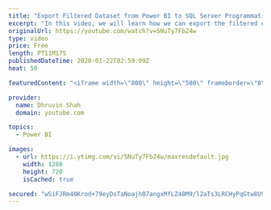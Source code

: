 ```yaml
---
title: "Export Filtered Dataset from Power BI to SQL Server Programmatically using API and Power BI Embedded"
excerpt: "In this video, we will learn how we can export the filtered data from Power BI report and insert the data back to the SQL Server.  Power BI Service don’t provide such customization. However, we can manage this thing with the help of the Power BI Embedded concept. First we need to embed the Power BI report."
originalUrl: https://youtube.com/watch?v=5NuTy7FbZ4w
type: video
price: Free
length: PT11M17S
publishedDateTime: 2020-01-22T02:59:09Z
heat: 50

featuredContent: "<iframe width=\"800\" height=\"500\" frameborder=\"0\" src=\"https://www.youtube.com/embed/5NuTy7FbZ4w\" allow=\"accelerometer; autoplay; encrypted-media; gyroscope; picture-in-picture\" allowfullscreen></iframe>"

provider:
  name: Dhruvin Shah
  domain: youtube.com

topics:
  - Power BI

images:
  - url: https://i.ytimg.com/vi/5NuTy7FbZ4w/maxresdefault.jpg
    width: 1280
    height: 720
    isCached: true

secured: "wSiFJRm40Krod+79eyDsTaNoajh07angxMfLZ48M9/l2aTs3LRCHyPqGtw8U9Hm7uOTd1fEBUiTBPyG4zCc4ElWNcbSIwArmvwzlRq+OrIZy5BxUAAAtYWjUntJ1nU73m+kW/5jFPsfe++qbTc+ViLaVfs2KPSEc7t6Yn8UFpCUXYFEjVH9jErzOZOsq4+UY4UmV5U6r/+c5HkrZrNNhULzIJaw+zQrfAD6QOOKfXtiu9fVzr/DSzglIvU5xmrhKqkmIB+vAkxHCteuZ4jzT2lHogyEWyBT71vq2fMluJPXOwppbtTEfbRTL7U0HVeDpVJrrtoZbTgSJKj4sHD4XMbf1CwnDpGjQs4ff88Isbds5gtg/qN6lYox4iOBAPjOeGnCqxJ4iLWs+pxiM/6xZ/BDeq04PqM2FkmWV6FH5u44=;TJZioLHZdO92X8kRPHp8cQ=="
---
```


